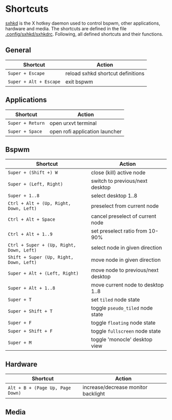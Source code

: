 # Shortcuts
[sxhkd](https://github.com/baskerville/sxhkd) is the X hotkey daemon used to control bspwm, other applications, hardware and media. The shortcuts are defined in the file [.config/sxhkd/sxhkdrc](.config/sxhkd/sxhkdrc). Following, all defined shortcuts and their functions.

## General

Shortcut|Action
---|---
`Super + Escape`|reload sxhkd shortcut definitions
`Super + Alt + Escape`|exit bspwm

## Applications

Shortcut|Action
---|---
`Super + Return`|open urxvt terminal
`Super + Space`|open rofi application launcher

## Bspwm

Shortcut|Action
---|---
`Super + (Shift +) W`|close (kill) active node
`Super + (Left, Right)`|switch to previous/next desktop
`Super + 1..8`|select desktop 1..8
`Ctrl + Alt + (Up, Right, Down, Left)`|preselect from current node
`Ctrl + Alt + Space`|cancel preselect of current node
`Ctrl + Alt + 1..9`|set preselect ratio from 10-90%
`Ctrl + Super + (Up, Right, Down, Left)`|select node in given direction
`Shift + Super (Up, Right, Down, Left)`|move node in given direction
`Super + Alt + (Left, Right)`|move node to previous/next desktop
`Super + Alt + 1..8`|move current node to desktop 1..8
`Super + T`|set `tiled` node state
`Super + Shift + T`|toggle `pseudo_tiled` node state
`Super + F`|toggle `floating` node state
`Super + Shift + F`|toggle `fullscreen` node state
`Super + M`|toggle 'monocle' desktop view

## Hardware

Shortcut|Action
---|---
`Alt + B + (Page Up, Page Down)`|increase/decrease monitor backlight

## Media
